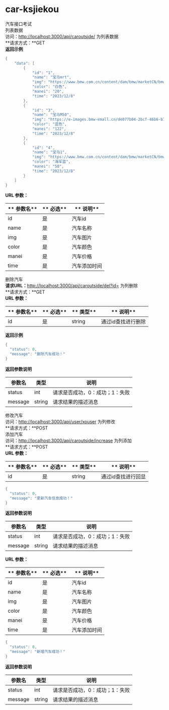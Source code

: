 <a name="car-ksjiekou"></a>
# car-ksjiekou

汽车接口考试<br />列表数据<br />访问：[http://localhost:3000/api/caroutside/](http://localhost:3000/api/caroutside/) 为列表数据<br />**请求方式：**GET<br />**返回示例**
```java
{
    "data": [
        {
            "id": "1",
            "name": "宝马mrt",
            "img": "https://www.bmw.com.cn/content/dam/bmw/marketCN/bmw_com_cn/model_card/F52_2022.png",
            "color": "白色",
            "manei": "20",
            "time": "2023/12/8"
        },
        {
            "id": "3",
            "name": "宝马M50",
            "img": "https://e-images.bmw-emall.cn/de077b04-2bcf-46b6-b70d-3de9b0fcc186",
            "color": "蓝色",
            "manei": "122",
            "time": "2023/12/8"
        },
        {
            "id": "4",
            "name": "宝马1",
            "img": "https://www.bmw.com.cn/content/dam/bmw/marketCN/bmw_com_cn/model_card/4_series_coupe_2023.png",
            "color": "海军蓝",
            "manei": "50",
            "time": "2023/12/8"
        }
    ]
}
```
**URL 参数：**

| **        参数名** | **          必选** | **         说明** |
| --- | --- | --- |
| id | 是 | 汽车id |
| name | 是 | 汽车名称 |
| img | 是 | 汽车图片 |
| color | 是 | 汽车颜色 |
| manei | 是 | 汽车价格 |
| time | 是 | 汽车添加时间 |

 删除汽车<br />**请求URL：**[http://localhost:3000/api/caroutside/del?id=](http://localhost:3000/api/caroutside/) 为列删除<br />**请求方式：**GET<br />**URL 参数：**

| **        参数名** | **          必选** | **         类型** | **         说明** |
| --- | --- | --- | --- |
|          id |           是 |         string | 通过id查找进行删除 |

**返回示例**
```java
{
  "status": 0,
  "message": "删除汽车成功！"
}

```
**返回参数说明**

| **参数名** | **类型** | **说明** |
| --- | --- | --- |
| status | int | 请求是否成功，0：成功；1：失败 |
| message | string | 请求结果的描述消息 |

修改汽车<br />访问：[http://localhost:3000/api/user/xouser](http://localhost:3000/api/user/xouser) 为列修改<br />**请求方式：**POST<br />添加汽车<br />访问：[http://localhost:3000/api/caroutside/increase](http://localhost:3000/api/caroutside/) 为列添加<br />**请求方式：**POST<br />**URL 参数：**

| **        参数名** | **          必选** | **         类型** | **         说明** |
| --- | --- | --- | --- |
|          id |           是 |         string | 通过id查找进行回显 |

```java
{
  "status": 0,
  "message": "更新汽车信息成功！"
}
```
**返回参数说明**

| **参数名** | **类型** | **说明** |
| --- | --- | --- |
| status | int | 请求是否成功，0：成功；1：失败 |
| message | string | 请求结果的描述消息 |

**URL 参数：**

| **        参数名** | **          必选** | **         说明** |
| --- | --- | --- |
| id | 是 | 汽车id |
| name | 是 | 汽车名称 |
| img | 是 | 汽车图片 |
| color | 是 | 汽车颜色 |
| manei | 是 | 汽车价格 |
| time | 是 | 汽车添加时间 |

```java
{
  "status": 0,
  "message": "新增汽车成功！"
}
```
**返回参数说明**

| **参数名** | **类型** | **说明** |
| --- | --- | --- |
| status | int | 请求是否成功，0：成功；1：失败 |
| message | string | 请求结果的描述消息 |


